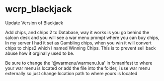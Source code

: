 # wcrp_blackjack
Update Version of Blackjack


Add chips, and chips 2 to Database, way it works is you go behind the saloon desk and you will see a war menu prompt where you can buy chips, In my server I had it set as Gambling chips, when you win it will convert chips to chips2 which I named Winning Chips. This is to prevent sell back abuse how it orginally used to be.


 Be sure to change the '@warmenu/warmenu.lua' in fxmanifest to where your war menu is located or add the file into the folder, i use war menu externally so just change location path to where yours is located
